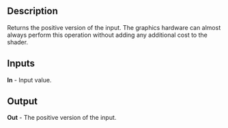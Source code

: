 ## Description
Returns the positive version of the input.  The graphics hardware can almost always perform this operation without adding any additional cost to the shader.

## Inputs
**In** - Input value.

## Output
**Out** - The positive version of the input.